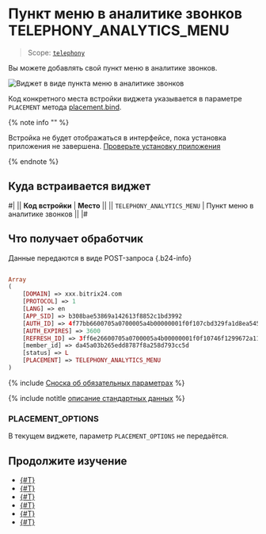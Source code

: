 # Пункт меню в аналитике звонков TELEPHONY_ANALYTICS_MENU

> Scope: [`telephony`](../../scopes/permissions.md)

Вы можете добавлять свой пункт меню в аналитике звонков.

![Виджет в виде пункта меню в аналитике звонков](./_images//TELEPHONY_ANALYTICS_MENU.png "Виджет в виде пункта меню в аналитике звонков")

Код конкретного места встройки виджета указывается в параметре `PLACEMENT` метода [placement.bind](../placement-bind.md).

{% note info "" %}

Встройка не будет отображаться в интерфейсе, пока установка приложения не завершена. [Проверьте установку приложения](../../../settings/app-installation/installation-finish.md)

{% endnote %}

## Куда встраивается виджет

#|
|| **Код встройки** | **Место** ||
|| `TELEPHONY_ANALYTICS_MENU` | Пункт меню в аналитике звонков ||
|#

## Что получает обработчик

Данные передаются в виде POST-запроса {.b24-info}

```php

Array
(
    [DOMAIN] => xxx.bitrix24.com
    [PROTOCOL] => 1
    [LANG] => en
    [APP_SID] => b308bae53869a142613f8852c1bd3992
    [AUTH_ID] => 4f77bb6600705a0700005a4b00000001f0f107cbd329fa1d8ea5455dc22653d12e7d54
    [AUTH_EXPIRES] => 3600
    [REFRESH_ID] => 3ff6e26600705a0700005a4b00000001f0f10746f1299672a11fa3729c3ba98ebd86d2
    [member_id] => da45a03b265edd8787f8a258d793cc5d
    [status] => L
    [PLACEMENT] => TELEPHONY_ANALYTICS_MENU
)

```

{% include [Сноска об обязательных параметрах](../../../_includes/required.md) %}

{% include notitle [описание стандартных данных](../_includes/widget_data.md) %}

### PLACEMENT_OPTIONS

В текущем виджете, параметр `PLACEMENT_OPTIONS` не передаётся.

## Продолжите изучение

- [{#T}](../placement-bind.md)
- [{#T}](../ui-interaction/index.md)
- [{#T}](../ui-interaction/crm-card.md)
- [{#T}](../../../settings/interactivity/index.md)
- [{#T}](../open-application.md)
- [{#T}](../open-path.md)

